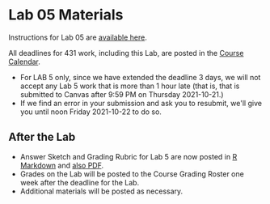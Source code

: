 # Lab 05 Materials

Instructions for Lab 05 are [available here](https://github.com/THOMASELOVE/431-2021/blob/main/labs/lab05/lab05.md).

All deadlines for 431 work, including this Lab, are posted in the [Course Calendar](https://thomaselove.github.io/431/calendar.html).

- For LAB 5 only, since we have extended the deadline 3 days, we will not accept any Lab 5 work that is more than 1 hour late (that is, that is submitted to Canvas after 9:59 PM on Thursday 2021-10-21.)
- If we find an error in your submission and ask you to resubmit, we'll give you until noon Friday 2021-10-22 to do so.

## After the Lab

- Answer Sketch and Grading Rubric for Lab 5 are now posted in [R Markdown](https://github.com/THOMASELOVE/431-2021/blob/main/labs/lab05/sketch/lab05_sketch.Rmd) and [also PDF](https://github.com/THOMASELOVE/431-2021/blob/main/labs/lab05/sketch/lab05_sketch.pdf).
- Grades on the Lab will be posted to the Course Grading Roster one week after the deadline for the Lab.
- Additional materials will be posted as necessary.
